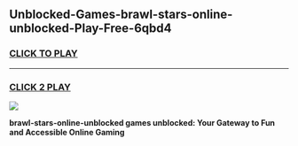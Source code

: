 
## Unblocked-Games-brawl-stars-online-unblocked-Play-Free-6qbd4
<h3>
<a href="https://premium76.site?title=brawl-stars-online-unblocked&ref=19M">CLICK TO PLAY</a></h3>
<hr>

<h3>
<a href="https://premium76.site?title=brawl-stars-online-unblocked&ref=19M">CLICK 2 PLAY</a>
  
</h3>

<a href="https://premium76.site?title=brawl-stars-online-unblocked&ref=19M"><img src="https://clearcache.store/games.png"></a>


**brawl-stars-online-unblocked games unblocked: Your Gateway to Fun and Accessible Online Gaming**
